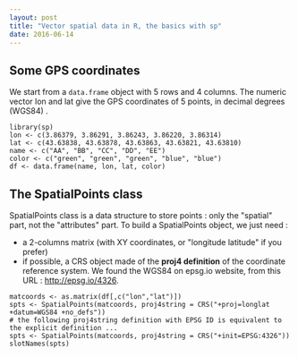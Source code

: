 ```yaml
---
layout: post
title: "Vector spatial data in R, the basics with sp"
date: 2016-06-14
---
```


## Some GPS coordinates

We start from a `data.frame` object with 5 rows and 4 columns. The numeric vector lon and lat give the GPS coordinates of 5 points, in decimal degrees (WGS84) .

```
library(sp)
lon <- c(3.86379, 3.86291, 3.86243, 3.86220, 3.86314)
lat <- c(43.63838, 43.63878, 43.63863, 43.63821, 43.63810)
name <- c("AA", "BB", "CC", "DD", "EE")
color <- c("green", "green", "green", "blue", "blue")
df <- data.frame(name, lon, lat, color)
```

## The SpatialPoints class

SpatialPoints class is a data structure to store points : only the "spatial" part, not the "attributes" part.
To build a SpatialPoints object, we just need :

- a 2-columns matrix (with XY coordinates, or "longitude latitude" if you prefer)
- if possible, a CRS object made of the **proj4 definition** of the coordinate reference system. We found the WGS84 on epsg.io website, from this URL : <http://epsg.io/4326>.

```
matcoords <- as.matrix(df[,c("lon","lat")])
spts <- SpatialPoints(matcoords, proj4string = CRS("+proj=longlat +datum=WGS84 +no_defs"))
# the following proj4string definition with EPSG ID is equivalent to the explicit definition ...
spts <- SpatialPoints(matcoords, proj4string = CRS("+init=EPSG:4326"))
slotNames(spts)
```
